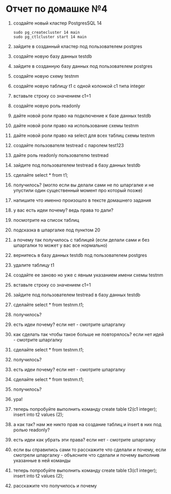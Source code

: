 # Отчет по домашке №4

1. создайте новый кластер PostgresSQL 14

    ```postgresql
    sudo pg_createcluster 14 main
    sudo pg_ctlcluster start 14 main
    ```
1. зайдите в созданный кластер под пользователем postgres
1. создайте новую базу данных testdb
1. зайдите в созданную базу данных под пользователем postgres
1. создайте новую схему testnm
1. создайте новую таблицу t1 с одной колонкой c1 типа integer
1. вставьте строку со значением c1=1
1. создайте новую роль readonly
1. дайте новой роли право на подключение к базе данных testdb
1. дайте новой роли право на использование схемы testnm
1. дайте новой роли право на select для всех таблиц схемы testnm
1. создайте пользователя testread с паролем test123
1. дайте роль readonly пользователю testread
1. зайдите под пользователем testread в базу данных testdb
1. сделайте select * from t1;
1. получилось? (могло если вы делали сами не по шпаргалке и не упустили один существенный момент про который позже)
1. напишите что именно произошло в тексте домашнего задания
1. у вас есть идеи почему? ведь права то дали?
1. посмотрите на список таблиц
1. подсказка в шпаргалке под пунктом 20
1. а почему так получилось с таблицей (если делали сами и без шпаргалки то может у вас все нормально)
1. вернитесь в базу данных testdb под пользователем postgres
1. удалите таблицу t1
1. создайте ее заново но уже с явным указанием имени схемы testnm
1. вставьте строку со значением c1=1
1. зайдите под пользователем testread в базу данных testdb
1. сделайте select * from testnm.t1;
1. получилось?
1. есть идеи почему? если нет - смотрите шпаргалку
1. как сделать так чтобы такое больше не повторялось? если нет идей - смотрите шпаргалку
1. сделайте select * from testnm.t1;
1. получилось?
1. есть идеи почему? если нет - смотрите шпаргалку
1. сделайте select * from testnm.t1;
1. получилось?
1. ура!
1. теперь попробуйте выполнить команду create table t2(c1 integer); insert into t2 values (2);
1. а как так? нам же никто прав на создание таблиц и insert в них под ролью readonly?
1. есть идеи как убрать эти права? если нет - смотрите шпаргалку
1. если вы справились сами то расскажите что сделали и почему, если смотрели шпаргалку - объясните что сделали и почему выполнив указанные в ней команды
1. теперь попробуйте выполнить команду create table t3(c1 integer); insert into t2 values (2);
1. расскажите что получилось и почему
